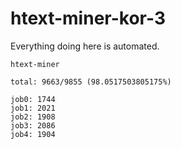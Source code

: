 # htext-miner-kor-3

Everything doing here is automated.

```
htext-miner

total: 9663/9855 (98.0517503805175%)

job0: 1744
job1: 2021
job2: 1908
job3: 2086
job4: 1904
```